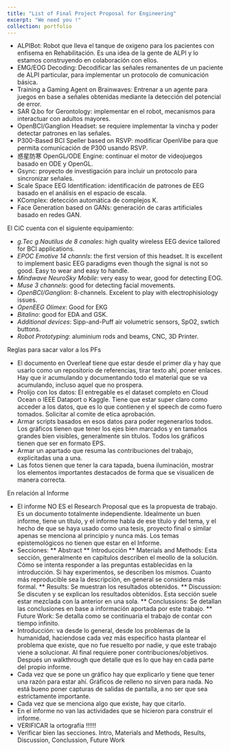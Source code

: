 ```yaml
---
title: "List of Final Project Proposal for Engineering"
excerpt: "We need you !"
collection: portfolio
---
```


* ALPIBot: Robot que lleva el tanque de oxigeno para los pacientes con enfisema en Rehabilitación. Es una idea de la gente de ALPI y lo estamos construyendo en colaboración con ellos.
* EMG/EOG Decoding: Decodificar las señales remanentes de un paciente de ALPI particular, para implementar un protocolo de comunicación básica.
* Training a Gaming Agent on Brainwaves: Entrenar a un agente para juegos en base a señales obtenidas mediante la detección del potencial de error.
* SAR Q.bo for Gerontology: implementar en el robot, mecanismos para interactuar con adultos mayores.
* OpenBCI/Ganglion Headset: se requiere implementar la vincha y poder detectar patrones en las señales.
* P300-Based BCI Speller based on RSVP: modificar OpenVibe para que permita comunicación de P300 usando RSVP.
* 惑星防寒 OpenGL/ODE Engine: continuar el motor de videojuegos basado en ODE y OpenGL.
* Gsync: proyecto de investigación para incluir un protocolo para sincronizar señales.
* Scale Space EEG Identification: identificación de patrones de EEG basado en el análisis en el espacio de escala.
* KComplex: detección automática de complejos K.
* Face Generation based on GANs: generación de caras artificiales basado en redes GAN.

El CiC cuenta con el siguiente equipamiento:

* *g.Tec g.Nautilus de 8 canales*: high quality wireless EEG device tailored for BCI applications.
* *EPOC Emotive 14 channls*: the first version of this headset.  It is excellent to implement basic EEG paradigms even though the signal is not so good.  Easy to wear and easy to handle.
* *Mindwave NeuroSky Mobile*: very easy to wear, good for detecting EOG.
* *Muse 3 channels*: good for detecting facial movements.
* *OpenBCI/Ganglion*: 8-channels. Excelent to play with electrophisiology issues.
* *OpenEEG Olimex*: Good for EKG
* *Bitalino*: good for EDA and GSK.
* *Additional devices*: Sipp-and-Puff air volumetric sensors, SpO2, swtich buttons.
* *Robot Prototyping*: aluminium rods and beams, CNC, 3D Printer.

Reglas para sacar valor a los PFs

* El documento en Overleaf tiene que estar desde el primer día y hay que usarlo como un repositorio de referencias, tirar texto ahí, poner enlaces.  Hay que ir acumulando y documentando todo el material que se va acumulando, incluso aquel que no prospera.
* Prolijo con los datos:  El entregable es el dataset completo en Cloud Ocean o IEEE Dataport o Kaggle.  Tiene que estar super claro como acceder a los datos, que es lo que contienen y el speech de como fuero tomados.  Solicitar al comite de etica
aprobación.
* Armar scripts basados en esos datos para poder regenerarlos todos.  Los gráficos tienen que tener los ejes bien marcados y en tamaños grandes bien visibles, generalmente sin títulos.  Todos los gráficos tienen que ser en formato EPS.
* Armar un apartado que resuma las contribuciones del trabajo, explicitadas una a una.
* Las fotos tienen que tener la cara tapada, buena iluminación, mostrar los elementos importantes destacados de forma que se visualicen de manera correcta.

En relación al Informe
* El informe NO ES el Research Proposal que es la propuesta de trabajo.  Es un documento totalmente independiente. Idealmente un buen informe, tiene un título, y el informe habla de ese título y del tema, y el hecho de que se haya usado como una tesis, proyecto final o similar apenas se menciona al principio y nunca más.  Los temas epistemológicos no tienen que estar en el Informe.
* Secciones:
** Abstract
** Introducción
** Materials and Methods: Esta sección, generalmente en capítulos describen el meollo de la solución.  Cómo se intenta responder a las preguntas establecidas en la introducción.  Si hay experimentos, se describen los mismos.  Cuanto más reproducible sea la descripción, en general se considera más formal.
** Results: Se muestran los resultados obtenidos.
** Discussion: Se discuten y se explican los resultados obtenidos.  Esta sección suele estar mezclada con la anterior en una sola.
** Conclussions: Se detallan las conclusiones en base a información aportada por este trabajo.
** Future Work: Se detalla como se continuaría el trabajo de contar con tiempo infinito.
* Introducción: va desde lo general, desde los problemas de la humanidad, haciendose cada vez más específico hasta plantear el problema que existe, que no fue resuelto por nadie, y que este trabajo viene a solucionar.  Al final requiere poner contribuciones/objetivos.  Después un walkthrough que detalle que es lo que hay en cada parte del propio informe.
* Cada vez que se pone un gráfico hay que explicarlo y tiene que tener una razón para estar ahí.  Gráficos de relleno no sirven para nada.  No está bueno poner capturas de salidas de pantalla, a no ser que sea estrictamente importante.
* Cada vez que se menciona algo que existe, hay que citarlo.
* En el informe no van las actividades que se hicieron para construir el informe.
* VERIFICAR la ortografía !!!!!!
* Verificar bien las secciones.  Intro, Materials and Methods, Results, Discussion, Conclussion, Future Work